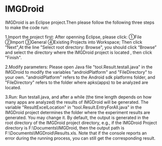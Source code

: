 # IMGDroid
IMGDroid is an Eclipse project.Then please follow the following three steps to make the code run:

1.Import the project first:
After openning Eclipse, please click: ①File ②Import ③General ④Existing Projects into Workspace;
Then click "Next",At the line "Select root directory: Browse", you should click “Browse” and select the directory where the IMGDroid project is located , then click "Finish".

2.Modify parameters:
Please open Java file "tool.Result.testall.java" in the IMGDroid to modify the variables "androidPlatform" and "FileDirectory" to your own. "androidPlatform" refers to the Android sdk platforms folder, and "FileDirectory" refers to the folder where apks(apps) to be analyzed are located.

3.Run: 
Run testall.java, and after a while (the time length depends on how many apps are analyzed) the results of IMGDroid will be generated. The variable "ResultExcelLocation" in "tool.Result.EntryForAll.java" in the IMGDroid project determines the folder where the experiment results are generated. You may change it. By default, the output is generated in the root directory of the IMGDroid project directory, e.g., if the IMGDroid Project directory is F:\Documents\IMGDroid, then the output path is F:\Documents\IMGDroid\Results.xls. Note that if the console reports an error during the running process, you can still get the corresponding result.


